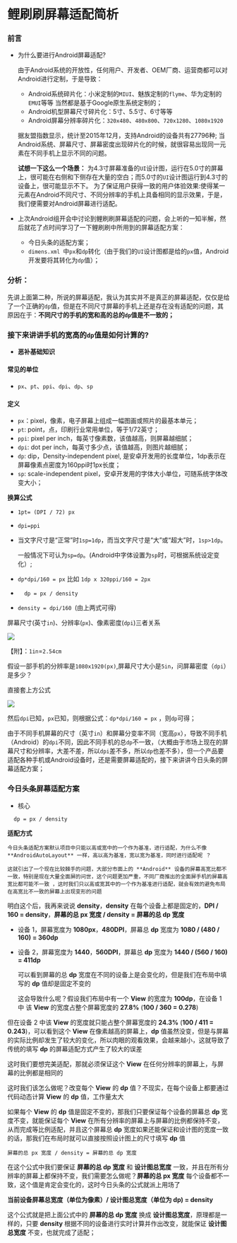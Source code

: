 # 鲤刷刷屏幕适配简析



### 前言

- 为什么要进行Android屏幕适配?

  由于Android系统的开放性，任何用户、开发者、OEM厂商、运营商都可以对Android进行定制，于是导致：

  - Android系统碎片化：小米定制的`MIUI`、魅族定制的`flyme`、华为定制的`EMUI`等等
    当然都是基于Google原生系统定制的；
  - Android机型屏幕尺寸碎片化：5寸、5.5寸、6寸等等
  - Android屏幕分辨率碎片化：`320x480`、`480x800`、`720x1280`、`1080x1920`

  据友盟指数显示，统计至2015年12月，支持Android的设备共有27796种;
  当Android系统、屏幕尺寸、屏幕密度出现碎片化的时候，就很容易出现同一元素在不同手机上显示不同的问题。

  

  **试想一下这么一个场景：**
  	为4.3寸屏幕准备的`UI`设计图，运行在5.0寸的屏幕上，很可能在右侧和下侧存在大量的空白；而5.0寸的`UI`设计图运行到4.3寸的设备上，很可能显示不下。
  为了保证用户获得一致的用户体验效果:使得某一元素在Android不同尺寸、不同分辨率的手机上具备相同的显示效果，于是，我们便需要对Android屏幕进行适配。

  

- 上次Android组开会中讨论到鲤刷刷屏幕适配的问题，会上听的一知半解，然后就花了点时间学习了一下鲤刷刷中所用到的屏幕适配方案：

  - 今日头条的适配方案；
  - `dimens.xml `中`px`和`dp`转化（由于我们的`UI`设计图都是给的`px`值，Android开发要将其转化为`dp`值）；

### 分析：

先讲上面第二种，所说的屏幕适配，我认为其实并不是真正的屏幕适配，仅仅是给了一个正确的`dp`值，但是在不同尺寸屏幕的手机上还是存在没有适配的问题，其原因在于：**不同尺寸的手机的宽和高的总的`dp`值是不一致的；**



### 接下来讲讲手机的宽高的`dp`值是如何计算的?

- **恶补基础知识**

#### 常见的单位

- `px`、`pt`、`ppi`、`dpi`、`dp`、`sp`

#### 定义

- `px`：pixel，像素，电子屏幕上组成一幅图画或照片的最基本单元；
- `pt`: point，点，印刷行业常用单位，等于1/72英寸；
- `ppi`: pixel per inch，每英寸像素数，该值越高，则屏幕越细腻；
- `dpi`: dot per inch，每英寸多少点，该值越高，则图片越细腻；
- `dp`: dip，Density-independent pixel, 是安卓开发用的长度单位，1dp表示在屏幕像素点密度为160ppi时1px长度；
- `sp`: scale-independent pixel，安卓开发用的字体大小单位，可随系统字体改变大小；



 **换算公式**

- ` 1pt= (DPI / 72) px `

- ` dpi=ppi `

- 当文字尺寸是“正常”时`1sp=1dp`，而当文字尺寸是“大”或“超大”时，`1sp>1dp`。

  一般情况下可认为`sp=dp`。(Android中字体设置为`sp`时，可根据系统设定变化）;

- ` dp*dpi/160 = px ` 比如 ` 1dp x 320ppi/160 = 2px `
- `  dp = px / density`
- `density = dpi/160 `(由上两式可得)

 屏幕尺寸(英寸`in`)、分辨率(`px`)、像素密度(`dpi`)三者关系 

![](https://img-blog.csdnimg.cn/20190420175413853.png?x-oss-process=image/watermark,type_ZmFuZ3poZW5naGVpdGk,shadow_10,text_aHR0cHM6Ly9ibG9nLmNzZG4ubmV0L3dxNnlsZzA4,size_16,color_FFFFFF,t_70)

【附】：`1in`=`2.54cm`

假设一部手机的分辨率是`1080x1920(px)`,屏幕尺寸大小是`5in`，问屏幕密度（`dpi`）是多少？

直接套上方公式

![](https://img-blog.csdnimg.cn/20190420175442195.png?x-oss-process=image/watermark,type_ZmFuZ3poZW5naGVpdGk,shadow_10,text_aHR0cHM6Ly9ibG9nLmNzZG4ubmV0L3dxNnlsZzA4,size_16,color_FFFFFF,t_70)

然后`dpi`已知，`px`已知，则根据公式：` dp*dpi/160 = px ` ，则`dp`可得；

由于不同手机屏幕的尺寸（英寸`in`）和屏幕分变率不同（宽高`px`），导致不同手机（Android）的`dpi`不同，因此不同手机的总`dp`不一致，（大概由于市场上现在的屏幕尺寸和分辨率，大差不差，所以`dpi`差不多，所以`dp`也差不多），但一个产品要适配各种手机或Android设备时，还是需要屏幕适配的，接下来讲讲今日头条的屏幕适配方案；

### 今日头条屏幕适配方案

- 核心

`  dp = px / density`

**适配方式**

 	今日头条适配方案默认项目中只能以高或宽中的一个作为基准，进行适配，为什么不像 **AndroidAutoLayout** 一样，高以高为基准，宽以宽为基准，同时进行适配呢 ？

	这就引出了一个现在比较棘手的问题，大部分市面上的 **Android** 设备的屏幕高宽比都不一致，特别是现在大量全面屏的问世，这个问题更加严重，不同厂商推出的全面屏手机的屏幕高宽比都可能不一致 ，这时我们只以高或宽其中的一个作为基准进行适配，就会有效的避免布局在高宽比不一致的屏幕上出现变形的问题 

明白这个后，我再来说说 **density**，**density** 在每个设备上都是固定的，**DPI / 160 = density**，**屏幕的总 px 宽度 / density = 屏幕的总 dp 宽度**

- 设备 1，屏幕宽度为 **1080px**，**480DPI**，屏幕总 **dp** 宽度为 **1080 / (480 / 160) = 360dp**

- 设备 2，屏幕宽度为 **1440**，**560DPI**，屏幕总 **dp** 宽度为 **1440 / (560 / 160) = 411dp**

  可以看到屏幕的总 **dp** 宽度在不同的设备上是会变化的，但是我们在布局中填写的 **dp** 值却是固定不变的

  这会导致什么呢？假设我们布局中有一个 **View** 的宽度为 **100dp**，在设备 1 中 该 **View** 的宽度占整个屏幕宽度的 **27.8%** (**100 / 360 = 0.278**)

但在设备 2 中该 **View** 的宽度就只能占整个屏幕宽度的 **24.3%** (**100 / 411 = 0.243**)，可以看到这个 **View** 在像素越高的屏幕上，**dp** 值虽然没变，但是与屏幕的实际比例却发生了较大的变化，所以肉眼的观看效果，会越来越小，这就导致了传统的填写 **dp** 的屏幕适配方式产生了较大的误差

这时我们要想完美适配，那就必须保证这个 **View** 在任何分辨率的屏幕上，与屏幕的比例都是相同的

这时我们该怎么做呢？改变每个 **View** 的 **dp** 值？不现实，在每个设备上都要通过代码动态计算 **View** 的 **dp** 值，工作量太大

如果每个 **View** 的 **dp** 值是固定不变的，那我们只要保证每个设备的屏幕总 **dp** 宽度不变，就能保证每个 **View** 在所有分辨率的屏幕上与屏幕的比例都保持不变，从而完成等比例适配，并且这个屏幕总 **dp** 宽度如果还能保证和设计图的宽度一致的话，那我们在布局时就可以直接按照设计图上的尺寸填写 **dp** 值

 ``` 屏幕的总 px 宽度 / density = 屏幕的总 dp 宽度 ```

在这个公式中我们要保证 **屏幕的总 dp 宽度** 和 **设计图总宽度** 一致，并且在所有分辨率的屏幕上都保持不变，我们需要怎么做呢？**屏幕的总 px 宽度** 每个设备都不一致，这个值是肯定会变化的，这时今日头条的公式就派上用场了

**当前设备屏幕总宽度（单位为像素）/  设计图总宽度（单位为 dp) = density**

这个公式就是把上面公式中的 **屏幕的总 dp 宽度** 换成 **设计图总宽度**，原理都是一样的，只要 **density** 根据不同的设备进行实时计算并作出改变，就能保证 **设计图总宽度** 不变，也就完成了适配；
